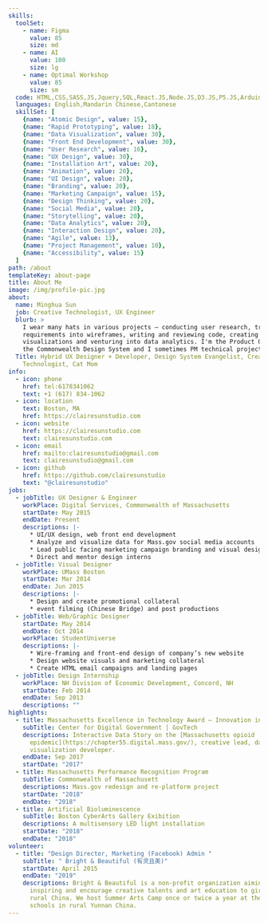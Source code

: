 ```yaml
---
skills:
  toolSet:
    - name: Figma
      value: 85
      size: md
    - name: AI
      value: 100
      size: lg
    - name: Optimal Workshop
      value: 85
      size: sm
  code: HTML,CSS,SASS,JS,Jquery,SQL,React.JS,Node.JS,D3.JS,P5.JS,Arduino,Processing,GTM,Drupal,Twig,Git,Regex,R,ggplot2,Python,Pandas,AWS
  languages: English,Mandarin Chinese,Cantonese
  skillSet: [
    {name: "Atomic Design", value: 15},
    {name: "Rapid Prototyping", value: 18},
    {name: "Data Visualization", value: 30},
    {name: "Front End Development", value: 30},
    {name: "User Research", value: 16},
    {name: "UX Design", value: 30},
    {name: "Installation Art", value: 20},
    {name: "Animation", value: 20},
    {name: "UI Design", value: 20},
    {name: "Branding", value: 20},
    {name: "Marketing Campaign", value: 15},
    {name: "Design Thinking", value: 20},
    {name: "Social Media", value: 20},
    {name: "Storytelling", value: 20},
    {name: "Data Analytics", value: 20},
    {name: "Interaction Design", value: 20},
    {name: "Agile", value: 13},
    {name: "Project Management", value: 10},
    {name: "Accessibility", value: 15}
  ]
path: /about
templateKey: about-page
title: About Me
image: /img/profile-pic.jpg
about:
  name: Minghua Sun
  job: Creative Technologist, UX Engineer
  blurb: >
    I wear many hats in various projects — conducting user research, translating
    requirements into wireframes, writing and reviewing code, creating data
    visualizations and venturing into data analytics. I'm the Product Owner of
    the Commonwealth Design System and I sometimes PM technical projects.
  Title: Hybrid UX Designer + Developer, Design System Evangelist, Creative
    Technologist, Cat Mom
info:
  - icon: phone
    href: tel:6178341062
    text: +1 (617) 834-1062
  - icon: location
    text: Boston, MA
    href: https://clairesunstudio.com
  - icon: website
    href: https://clairesunstudio.com
    text: clairesunstudio.com
  - icon: email
    href: mailto:clairesunstudio@gmail.com
    text: clairesunstudio@gmail.com
  - icon: github
    href: https://github.com/clairesunstudio
    text: "@clairesunstudio"
jobs:
  - jobTitle: UX Designer & Engineer
    workPlace: Digital Services, Commonwealth of Massachusetts
    startDate: May 2015
    endDate: Present
    descriptions: |-
      * UI/UX design, web front end development
      * Analyze and visualize data for Mass.gov social media accounts
      * Lead public facing marketing campaign branding and visual design
      * Direct and mentor design interns
  - jobTitle: Visual Designer
    workPlace: UMass Boston
    startDate: Mar 2014
    endDate: Jun 2015
    descriptions: |-
      * Design and create promotional collateral
      * event filming (Chinese Bridge) and post productions
  - jobTitle: Web/Graphic Designer
    startDate: May 2014
    endDate: Oct 2014
    workPlace: StudentUniverse
    descriptions: |-
      * Wire-framing and front-end design of company’s new website
      * Design website visuals and marketing collateral
      * Create HTML email campaigns and landing pages
  - jobTitle: Design Internship
    workPlace: NH Division of Economic Development, Concord, NH
    startDate: Feb 2014
    endDate: Sep 2013
    descriptions: ""
highlights:
  - title: Massachusetts Excellence in Technology Award – Innovation in Data Science
    subTitle: Center for Digital Government | GovTech
    descriptions: Interactive Data Story on the [Massachusetts opioid
      epidemic](https://chapter55.digital.mass.gov/), creative lead, data
      visualization developer.
    endDate: Sep 2017
    startDate: "2017"
  - title: Massachusetts Performance Recognition Program
    subTitle: Commonwealth of Massachusett
    descriptions: Mass.gov redesign and re-platform project
    startDate: "2018"
    endDate: "2018"
  - title: Artificial Bioluminescence
    subTitle: Boston CyberArts Gallery Exibition
    descriptions: A multisensory LED light installation
    startDate: "2018"
    endDate: "2018"
volunteer:
  - title: "Design Director, Marketing (Facebook) Admin "
    subTitle: " Bright & Beautiful (有灵且美)"
    startDate: April 2015
    endDate: "2019"
    descriptions: Bright & Beautiful is a non-profit organization aiming at
      inspiring and encourage creative talents and art education to girls in
      rural China. We host Summer Arts Camp once or twice a year at the middle
      schools in rural Yunnan China.
---
```

